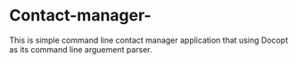 
# Contact-manager-

This is simple command line  contact manager application that using Docopt as its command line arguement parser.
